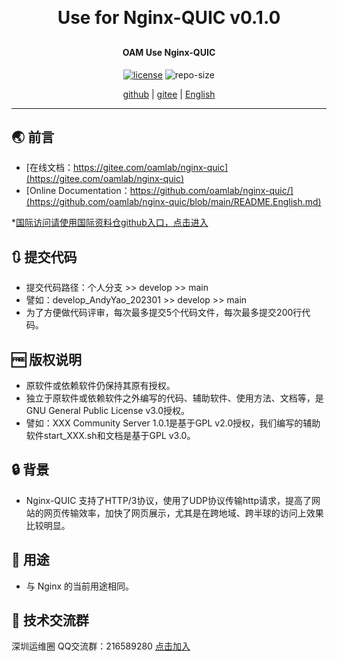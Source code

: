 
<h1 align="center" style="margin: 30px 0 30px; font-weight: bold;">Use for Nginx-QUIC v0.1.0</h1>
<h4 align="center">OAM Use Nginx-QUIC</h4>
<p align="center">
  <a href="./LICENSE"><img alt="license" src="https://img.shields.io/github/license/oamlab/nginx-quic" /></a>
  <img alt="repo-size" src="https://img.shields.io/github/repo-size/oamlab/nginx-quic" />
</p>

<p align="center">
   <a href="https://github.com/oamlab/nginx-quic">github</a> | 
   <a href="https://gitee.com/oamlab/nginx-quic">gitee</a> | 
   <a href="https://github.com/oamlab/nginx-quic/blob/main/README.English.md">English</a>
</p>

<p align="center"></p>

---

## 🌏 前言
- [在线文档：https://gitee.com/oamlab/nginx-quic](https://gitee.com/oamlab/nginx-quic)
- [Online Documentation：https://github.com/oamlab/nginx-quic/](https://github.com/oamlab/nginx-quic/blob/main/README.English.md)

*[国际访问请使用国际资料仓github入口，点击进入](https://github.com/oamlab/nginx-quic)

## 🔃 提交代码
- 提交代码路径：个人分支 >> develop >> main
- 譬如：develop_AndyYao_202301 >> develop >> main
- 为了方便做代码评审，每次最多提交5个代码文件，每次最多提交200行代码。

## 🆓 版权说明
- 原软件或依赖软件仍保持其原有授权。
- 独立于原软件或依赖软件之外编写的代码、辅助软件、使用方法、文档等，是GNU General Public License v3.0授权。
- 譬如：XXX Community Server 1.0.1是基于GPL v2.0授权，我们编写的辅助软件start_XXX.sh和文档是基于GPL v3.0。

## 🔒 背景
- Nginx-QUIC 支持了HTTP/3协议，使用了UDP协议传输http请求，提高了网站的网页传输效率，加快了网页展示，尤其是在跨地域、跨半球的访问上效果比较明显。

## 🔑 用途
- 与 Nginx 的当前用途相同。

## 📶 技术交流群
深圳运维圈 QQ交流群：216589280 [点击加入](https://jq.qq.com/?_wv=1027&k=tdDtDoUp)